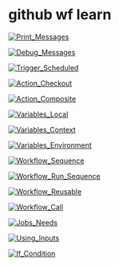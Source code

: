 # github wf learn

[![Print_Messages](https://github.com/Albejr/github-workflow-learn/actions/workflows/1-0-print-message.yaml/badge.svg?branch=main)](https://github.com/Albejr/github-workflow-learn/actions/workflows/1-0-print-message.yaml)

[![Debug_Messages](https://github.com/Albejr/github-workflow-learn/actions/workflows/1-1-debug-message.yaml/badge.svg?branch=main)](https://github.com/Albejr/github-workflow-learn/actions/workflows/1-1-debug-message.yaml)

[![Trigger_Scheduled](https://github.com/Albejr/github-workflow-learn/actions/workflows/2-0-trigger-schedule.yaml/badge.svg?branch=main)](https://github.com/Albejr/github-workflow-learn/actions/workflows/2-0-trigger-schedule.yaml)

[![Action_Checkout](https://github.com/Albejr/github-workflow-learn/actions/workflows/3-0-action-checkout.yaml/badge.svg?branch=main)](https://github.com/Albejr/github-workflow-learn/actions/workflows/3-0-action-checkout.yaml)

[![Action_Composite](https://github.com/Albejr/github-workflow-learn/actions/workflows/3-1-action-composite.yaml/badge.svg?branch=main)](https://github.com/Albejr/github-workflow-learn/actions/workflows/3-1-action-composite.yaml)

[![Variables_Local](https://github.com/Albejr/github-workflow-learn/actions/workflows/4-0-variables-local.yaml/badge.svg?branch=main)](https://github.com/Albejr/github-workflow-learn/actions/workflows/4-0-variables-local.yaml)

[![Variables_Context](https://github.com/Albejr/github-workflow-learn/actions/workflows/4-1-variables-context.yaml/badge.svg?branch=main)](https://github.com/Albejr/github-workflow-learn/actions/workflows/4-1-variables-context.yaml)

[![Variables_Environment](https://github.com/Albejr/github-workflow-learn/actions/workflows/4-2-variables-environment.yaml/badge.svg?branch=main)](https://github.com/Albejr/github-workflow-learn/actions/workflows/4-2-variables.yaml)

[![Workflow_Sequence](https://github.com/Albejr/github-workflow-learn/actions/workflows/5-0-workflow-sequence.yaml/badge.svg?branch=main)](https://github.com/Albejr/github-workflow-learn/actions/workflows/5-0-workflow-sequence.yaml)

[![Workflow_Run_Sequence](https://github.com/Albejr/github-workflow-learn/actions/workflows/5-1-workflow-run.yaml/badge.svg?branch=main)](https://github.com/Albejr/github-workflow-learn/actions/workflows/5-1-workflow-run.yaml)

[![Workflow_Reusable](https://github.com/Albejr/github-workflow-learn/actions/workflows/6-0-workflow-reusable.yaml/badge.svg?branch=main)](https://github.com/Albejr/github-workflow-learn/actions/workflows/6-0-workflow-reusable.yaml)

[![Workflow_Call](https://github.com/Albejr/github-workflow-learn/actions/workflows/6-1-workflow-call.yaml/badge.svg?branch=main)](https://github.com/Albejr/github-workflow-learn/actions/workflows/6-1-workflow-call.yaml)

[![Jobs_Needs](https://github.com/Albejr/github-workflow-learn/actions/workflows/7-0-jobs-needs.yaml/badge.svg?branch=main)](https://github.com/Albejr/github-workflow-learn/actions/workflows/7-0-jobs-needs.yaml)

[![Using_Inputs](https://github.com/Albejr/github-workflow-learn/actions/workflows/8-0-inputs.yaml/badge.svg?branch=main)](https://github.com/Albejr/github-workflow-learn/actions/workflows/8-0-inputs.yaml)

[![If_Condition](https://github.com/Albejr/github-workflow-learn/actions/workflows/9-0-condition.yaml/badge.svg?branch=main)](https://github.com/Albejr/github-workflow-learn/actions/workflows/9-0-condition.yaml)